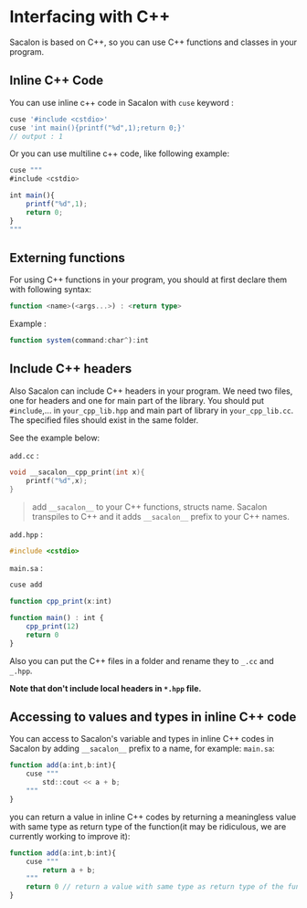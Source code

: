 # Interfacing with C++
Sacalon is based on C++, so you can use C++ functions and classes in your program.

## Inline C++ Code
You can use inline c++ code in Sacalon with `cuse` keyword :
```typescript
cuse '#include <cstdio>'
cuse 'int main(){printf("%d",1);return 0;}'
// output : 1
```

Or you can use multiline c++ code, like following example:
```typescript
cuse """
#include <cstdio>

int main(){
    printf("%d",1);
    return 0;
}
"""
```

## Externing functions
For using C++ functions in your program, you should at first declare them with following syntax:
```typescript
function <name>(<args...>) : <return type>
```
Example :
```typescript
function system(command:char^):int
```

## Include C++ headers
Also Sacalon can include C++ headers in your program.
We need two files, one for headers and one for main part of the library. You should put `#include`,... in `your_cpp_lib.hpp` and main part of library in `your_cpp_lib.cc`. The specified files should exist in the same folder.

See the example below:

`add.cc` :
```cpp
void __sacalon__cpp_print(int x){
    printf("%d",x);
}
```
> add `__sacalon__` to your C++ functions, structs name. Sacalon transpiles to C++ and it adds `__sacalon__` prefix to your C++ names.

`add.hpp` :
```cpp
#include <cstdio>
```

`main.sa` :
```typescript
cuse add 

function cpp_print(x:int)

function main() : int {
    cpp_print(12)
    return 0
}
```

Also you can put the C++ files in a folder and rename they to `_.cc` and `_.hpp`.

**Note that don't include local headers in `*.hpp` file.**

## Accessing to values and types in inline C++ code
You can access to Sacalon's variable and types in inline C++ codes in Sacalon by adding `__sacalon__` prefix to a name, for example:
`main.sa`:
```typescript
function add(a:int,b:int){
    cuse """
        std::cout << a + b;
    """
}
```

you can return a value in inline C++ codes by returning a meaningless value with same type as return type of the function(it may be ridiculous, we are currently working to improve it):
```typescript
function add(a:int,b:int){
    cuse """
        return a + b;
    """
    return 0 // return a value with same type as return type of the function
}
```